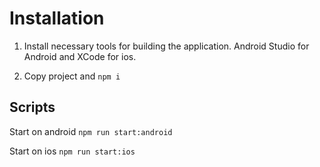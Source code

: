 # Installation

1. Install necessary tools for building the application. Android Studio for Android and XCode for ios.

2. Copy project and `npm i`

## Scripts
Start on android `npm run start:android`

Start on ios `npm run start:ios`